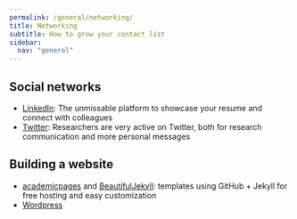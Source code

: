 ```yaml
---
permalink: /general/networking/
title: Networking
subtitle: How to grow your contact list
sidebar:
  nav: "general"
---
```


## Social networks

- [LinkedIn](https://www.linkedin.com/): The unmissable platform to showcase your resume and connect with colleagues
- [Twitter](https://twitter.com/): Researchers are very active on Twitter, both for research communication and more personal messages

## Building a website

- [academicpages](https://academicpages.github.io/) and [BeautifulJekyll](https://beautifuljekyll.com/): templates using GitHub + Jekyll for free hosting and easy customization
- [Wordpress](https://wordpress.com/)